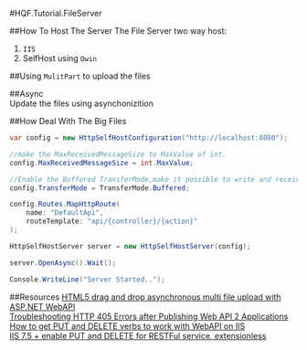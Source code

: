 #HQF.Tutorial.FileServer

##How To Host The Server
The File Server two way host:
 1. `IIS` 
 2. SelfHost using `Owin` 

##Using `MulitPart` to upload the files



##Async  
Update the files using asynchonizition


##How Deal With The Big Files

``` csharp
var config = new HttpSelfHostConfiguration("http://localhost:8080");

//make the MaxReceivedMessageSize to MaxValue of int.
config.MaxReceivedMessageSize = int.MaxValue;

//Enable the Buffered TransferMode,make it possible to write and receive file at the same time.
config.TransferMode = TransferMode.Buffered;

config.Routes.MapHttpRoute(
    name: "DefaultApi",
    routeTemplate: "api/{controller}/{action}"
);

HttpSelfHostServer server = new HttpSelfHostServer(config);

server.OpenAsync().Wait();

Console.WriteLine("Server Started..");
```


##Resources
[HTML5 drag and drop asynchronous multi file upload with ASP.NET WebAPI](http://www.strathweb.com/2012/04/html5-drag-and-drop-asynchronous-multi-file-upload-with-asp-net-webapi/)   
[Troubleshooting HTTP 405 Errors after Publishing Web API 2 Applications](http://www.asp.net/web-api/overview/testing-and-debugging/troubleshooting-http-405-errors-after-publishing-web-api-applications)   
[How to get PUT and DELETE verbs to work with WebAPI on IIS](https://stackoverflow.com/questions/28579073/how-to-get-put-and-delete-verbs-to-work-with-webapi-on-iis)  
[IIS 7.5 + enable PUT and DELETE for RESTFul service, extensionless](https://stackoverflow.com/questions/6739124/iis-7-5-enable-put-and-delete-for-restful-service-extensionless)     